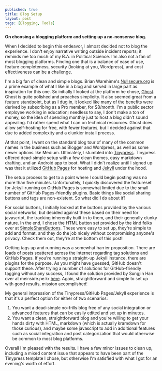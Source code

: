 ```yaml
---
published: true
title: Blog Setup
layout: post
tags: [Blogging, Tools]
---
```

**On choosing a blogging platform and setting up a no-nonsense blog.**

When I decided to begin this endeavor, I almost decided not to blog the experience.  I don't enjoy narrative writing outside incident reports; it reminds me too much of my B.A. in Political Science.  I'm also not a fan of most blogging platforms.  Finding one that is a balance of ease of use, feature completeness, security (looking at you, Wordpress), and cost effectiveness can be a challenge.

I'm a big fan of clean and simple blogs.  Brian Warehime's [Nullsecure.org](http://nullsecure.org/) is a prime example of what I like in a blog and served in large part as inspiration for this one.  So initially I looked at the platform he chose, [Ghost](https://ghost.org/).  Ghost is quite polished and preaches simplicity.  It also seemed great from a feature standpoint, but as I dug in, it looked like many of the benefits were derived by subscribing as a Pro member, for $8/month.  I'm a public sector employee working in education; needless to say, I don't make a ton of money, so the idea of spending monthly just to host a blog didn't sound appealing.  I'd rather spend what I can on technical resources.  Ghost does allow self-hosting for free, with fewer features, but I decided against that due to added complexity and a clunkier install process.

At that point, I went on the standard blog tour of many of the common names in the business such as Blogger and Wordpress, as well as some newer options like Medium.  Ultimately, I stumbled into [Tinypress](https://tinypress.co).  Tinypress offered dead-simple setup with a few clean themes, easy markdown drafting, and an Android app to boot.  What I didn't realize until I signed up was that it utilized [GitHub Pages](https://pages.github.com/) for hosting and [Jekyll](https://jekyllrb.com/) under the hood.  

The setup process to get to a point where I could begin posting was no more than five minutes.  Unfortunately, I quickly discovered the featureset for Jekyll running on GitHub Pages is somewhat limited due to the small number of GitHub Pages-friendly plugins.  Basic things like social sharing buttons and tags are non-existent.  So what did I do about it?

For social buttons, I initially looked at the buttons provided by the various social networks, but decided against these based on their need for javascript, the tracking inherently built-in to them, and their generally clunky nature.  In the end, I chose the HTML button set provided by the kind folks over at [SimpleShareButtons](https://simplesharebuttons.com/html-share-buttons/).  These were easy to set up, they're simple to add and format, and they do the job nicely without compromising anyone's privacy.  Check them out, they're at the bottom of this post!

Getting tags up and running was a somewhat harrier proposition.  There are loads of posts scattered across the internet regarding tag solutions and GitHub Pages.  If you're running a straight-up Jekyll instance, there are plugins for the purpose.  As you might have guessed, GitHub doesn't support these.  After trying a number of solutions for GitHub-friendly tagging without any success, I found the solution provided by Sungjin Han over at meinside.pe.kr [here](http://blog.meinside.pe.kr/Adding-tag-cloud-and-archives-page-to-Jekyll/).  Again, straightforward and simple to set up with good results, mission accomplished!

My general impression of the Tinypress/GitHub Pages/Jekyll experience is that it's a perfect option for either of two scenarios:

1. You want a dead-simple no-frills blog free of any social integration or advanced features that can be easily edited and set up in minutes.
2. You want a clean, straightforward blog and you're willing to get your hands dirty with HTML, markdown (which is actually kramdown for those curious), and maybe some javascript to add in additional features such as social integration and post categorization that would otherwise be common to most blog platforms.

Overall I'm pleased with the results.  I have a few minor issues to clean up, including a mixed content issue that appears to have been part of the Tinypress template I chose, but otherwise I'm satisfied with what I got for an evening's worth of effort.